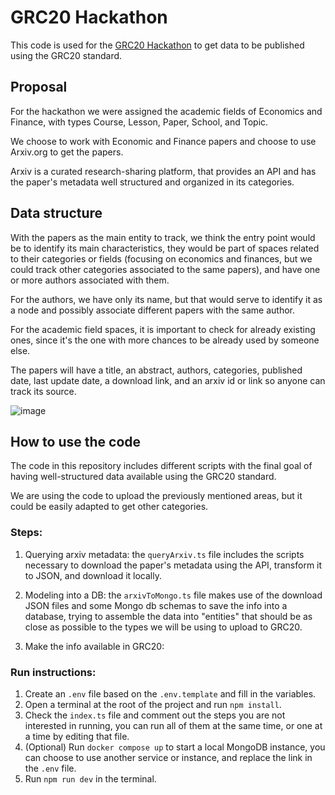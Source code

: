 # GRC20 Hackathon

This code is used for the [GRC20 Hackathon](https://thegraph.com/grc20-hackathon/) to get data to be published using the GRC20 standard.

## Proposal

For the hackathon we were assigned the academic fields of Economics and Finance, with types Course, Lesson, Paper, School, and Topic.

We choose to work with Economic and Finance papers and choose to use Arxiv.org to get the papers.

Arxiv is a curated research-sharing platform, that provides an API and has the paper's metadata well structured and organized in its categories.

## Data structure

With the papers as the main entity to track, we think the entry point would be to identify its main characteristics, they would be part of spaces related to their categories or fields (focusing on economics and finances, but we could track other categories associated to the same papers), and have one or more authors associated with them.

For the authors, we have only its name, but that would serve to identify it as a node and possibly associate different papers with the same author.

For the academic field spaces, it is important to check for already existing ones, since it's the one with more chances to be already used by someone else.

The papers will have a title, an abstract, authors, categories, published date, last update date, a download link, and an arxiv id or link so anyone can track its source.

![image](https://github.com/user-attachments/assets/752499fe-896a-4232-8387-5a46d9457669)

## How to use the code

The code in this repository includes different scripts with the final goal of having well-structured data available using the GRC20 standard.

We are using the code to upload the previously mentioned areas, but it could be easily adapted to get other categories.

### Steps:

1. Querying arxiv metadata: the `queryArxiv.ts` file includes the scripts necessary to download the paper's metadata using the API, transform it to JSON, and download it locally.

2. Modeling into a DB: the `arxivToMongo.ts` file makes use of the download JSON files and some Mongo db schemas to save the info into a database, trying to assemble the data into "entities" that should be as close as possible to the types we will be using to upload to GRC20.

3. Make the info available in GRC20:

### Run instructions:

1. Create an `.env` file based on the `.env.template` and fill in the variables.
2. Open a terminal at the root of the project and run `npm install`.
3. Check the `index.ts` file and comment out the steps you are not interested in running, you can run all of them at the same time, or one at a time by editing that file.
4. (Optional) Run `docker compose up` to start a local MongoDB instance, you can choose to use another service or instance, and replace the link in the `.env` file.
5. Run `npm run dev` in the terminal.

